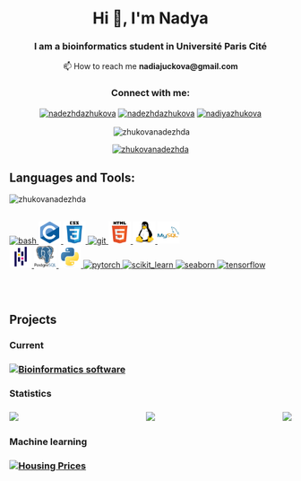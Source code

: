 <h1 align="center">Hi 👋, I'm Nadya</h1>
<h3 align="center">I am a bioinformatics student in Université Paris Cité</h3>
<p align="center"> 📫 How to reach me <b>nadiajuckova@gmail.com</b></p>

<h3 align="center">Connect with me:</h3>
<p align="center">
<a href="https://linkedin.com/in/nadezhdazhukova" target="blank"><img align="center" src="https://raw.githubusercontent.com/rahuldkjain/github-profile-readme-generator/master/src/images/icons/Social/linked-in-alt.svg" alt="nadezhdazhukova" height="30" width="40" /></a>
<a href="https://kaggle.com/nadezhdazhukova" target="blank"><img align="center" src="https://raw.githubusercontent.com/rahuldkjain/github-profile-readme-generator/master/src/images/icons/Social/kaggle.svg" alt="nadezhdazhukova" height="30" width="40" /></a>
<a href="https://instagram.com/nadiyazhukova" target="blank"><img align="center" src="https://raw.githubusercontent.com/rahuldkjain/github-profile-readme-generator/master/src/images/icons/Social/instagram.svg" alt="nadiyazhukova" height="30" width="40" /></a>
</p>

<p align="center">&nbsp;<img align="center" src="https://github-readme-stats.vercel.app/api?username=zhukovanadezhda&show_icons=true&locale=en" alt="zhukovanadezhda" /></p>

<p align="center"> <a href="https://github.com/ryo-ma/github-profile-trophy"><img src="https://github-profile-trophy.vercel.app/?username=zhukovanadezhda" alt="zhukovanadezhda" /></a> </p>

<h2 align="left">Languages and Tools:</h2>
<p><img align="left" src="https://github-readme-stats.vercel.app/api/top-langs?username=zhukovanadezhda&show_icons=true&locale=en&layout=compact" alt="zhukovanadezhda" /></p>
<br><br>
<p align="left"> <a href="https://www.gnu.org/software/bash/" target="_blank" rel="noreferrer"> <img src="https://www.vectorlogo.zone/logos/gnu_bash/gnu_bash-icon.svg" alt="bash" width="40" height="40"/> </a> <a href="https://www.cprogramming.com/" target="_blank" rel="noreferrer"> <img src="https://raw.githubusercontent.com/devicons/devicon/master/icons/c/c-original.svg" alt="c" width="40" height="40"/> </a> <a href="https://www.w3schools.com/css/" target="_blank" rel="noreferrer"> <img src="https://raw.githubusercontent.com/devicons/devicon/master/icons/css3/css3-original-wordmark.svg" alt="css3" width="40" height="40"/> </a> <a href="https://git-scm.com/" target="_blank" rel="noreferrer"> <img src="https://www.vectorlogo.zone/logos/git-scm/git-scm-icon.svg" alt="git" width="40" height="40"/> </a> <a href="https://www.w3.org/html/" target="_blank" rel="noreferrer"> <img src="https://raw.githubusercontent.com/devicons/devicon/master/icons/html5/html5-original-wordmark.svg" alt="html5" width="40" height="40"/> </a> <a href="https://www.linux.org/" target="_blank" rel="noreferrer"> <img src="https://raw.githubusercontent.com/devicons/devicon/master/icons/linux/linux-original.svg" alt="linux" width="40" height="40"/> </a> <a href="https://www.mysql.com/" target="_blank" rel="noreferrer"> <img src="https://raw.githubusercontent.com/devicons/devicon/master/icons/mysql/mysql-original-wordmark.svg" alt="mysql" width="40" height="40"/> </a><br> <a href="https://pandas.pydata.org/" target="_blank" rel="noreferrer"> <img src="https://raw.githubusercontent.com/devicons/devicon/2ae2a900d2f041da66e950e4d48052658d850630/icons/pandas/pandas-original.svg" alt="pandas" width="40" height="40"/> </a> <a href="https://www.postgresql.org" target="_blank" rel="noreferrer"> <img src="https://raw.githubusercontent.com/devicons/devicon/master/icons/postgresql/postgresql-original-wordmark.svg" alt="postgresql" width="40" height="40"/> </a> <a href="https://www.python.org" target="_blank" rel="noreferrer"> <img src="https://raw.githubusercontent.com/devicons/devicon/master/icons/python/python-original.svg" alt="python" width="40" height="40"/> </a> <a href="https://pytorch.org/" target="_blank" rel="noreferrer"> <img src="https://www.vectorlogo.zone/logos/pytorch/pytorch-icon.svg" alt="pytorch" width="40" height="40"/> </a> <a href="https://scikit-learn.org/" target="_blank" rel="noreferrer"> <img src="https://upload.wikimedia.org/wikipedia/commons/0/05/Scikit_learn_logo_small.svg" alt="scikit_learn" width="40" height="40"/> </a> <a href="https://seaborn.pydata.org/" target="_blank" rel="noreferrer"> <img src="https://seaborn.pydata.org/_images/logo-mark-lightbg.svg" alt="seaborn" width="40" height="40"/> </a> <a href="https://www.tensorflow.org" target="_blank" rel="noreferrer"> <img src="https://www.vectorlogo.zone/logos/tensorflow/tensorflow-icon.svg" alt="tensorflow" width="40" height="40"/> </a> </p>

<br><br>
<h2>Projects</h2>

<h3>Current<h3>
 
[![Bioinformatics software](https://github-readme-stats.vercel.app/api/pin/?username=zhukovanadezhda&repo=bioinformatics-software&show_owner=false)](https://github.com/zhukovanadezhda/bioinformatics-software)

<h3>Statistics<h3>
  
<div style="display: flex; justify-content: space-between;">
  <a href="https://github.com/zhukovanadezhda/EDA-of-World-Happiness">
    <img src="https://github-readme-stats.vercel.app/api/pin/?username=zhukovanadezhda&repo=EDA-of-World-Happiness&show_owner=false">
  </a>
  
  <a href="https://github.com/zhukovanadezhda/Statistical-hypothesis-testing">
    <img src="https://github-readme-stats.vercel.app/api/pin/?username=zhukovanadezhda&repo=Statistical-hypothesis-testing&show_owner=false">
  </a>

  <a href="https://github.com/zhukovanadezhda/analyse-statistique-de-donnees">
    <img src="https://github-readme-stats.vercel.app/api/pin/?username=zhukovanadezhda&repo=analyse-statistique-de-donnees&show_owner=false">
  </a>
</div>


<h3>Machine learning<h3>
  
[![Housing Prices](https://github-readme-stats.vercel.app/api/pin/?username=zhukovanadezhda&repo=Machine-Learning-models-of-Housing-Prices&show_owner=false)](https://github.com/zhukovanadezhda/Machine-Learning-models-of-Housing-Prices)
